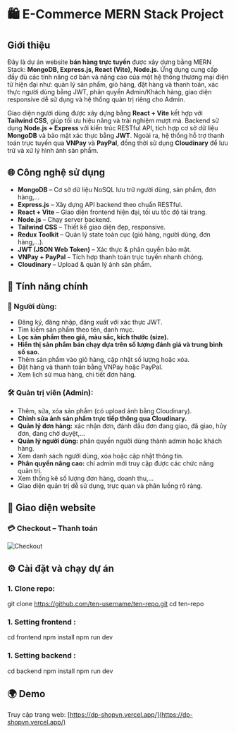 # 🛍️ E-Commerce MERN Stack Project

## Giới thiệu

Đây là dự án website **bán hàng trực tuyến** được xây dựng bằng MERN Stack: **MongoDB, Express.js, React (Vite), Node.js**. Ứng dụng cung cấp đầy đủ các tính năng cơ bản và nâng cao của một hệ thống thương mại điện tử hiện đại như: quản lý sản phẩm, giỏ hàng, đặt hàng và thanh toán, xác thực người dùng bằng JWT, phân quyền Admin/Khách hàng, giao diện responsive dễ sử dụng và hệ thống quản trị riêng cho Admin.

Giao diện người dùng được xây dựng bằng **React + Vite** kết hợp với **Tailwind CSS**, giúp tối ưu hiệu năng và trải nghiệm mượt mà. Backend sử dụng **Node.js + Express** với kiến trúc RESTful API, tích hợp cơ sở dữ liệu **MongoDB** và bảo mật xác thực bằng **JWT**. Ngoài ra, hệ thống hỗ trợ thanh toán trực tuyến qua **VNPay** và **PayPal**, đồng thời sử dụng **Cloudinary** để lưu trữ và xử lý hình ảnh sản phẩm.

## 🌐 Công nghệ sử dụng

- **MongoDB** – Cơ sở dữ liệu NoSQL lưu trữ người dùng, sản phẩm, đơn hàng,...
- **Express.js** – Xây dựng API backend theo chuẩn RESTful.
- **React + Vite** – Giao diện frontend hiện đại, tối ưu tốc độ tải trang.
- **Node.js** – Chạy server backend.
- **Tailwind CSS** – Thiết kế giao diện đẹp, responsive.
- **Redux Toolkit** – Quản lý state toàn cục (giỏ hàng, người dùng, đơn hàng,...).
- **JWT (JSON Web Token)** – Xác thực & phân quyền bảo mật.
- **VNPay + PayPal** – Tích hợp thanh toán trực tuyến nhanh chóng.
- **Cloudinary** – Upload & quản lý ảnh sản phẩm.

## 🚀 Tính năng chính

### 👤 Người dùng:
- Đăng ký, đăng nhập, đăng xuất với xác thực JWT.
- Tìm kiếm sản phẩm theo tên, danh mục.
- **Lọc sản phẩm theo giá, màu sắc, kích thước (size).**
- **Hiển thị sản phẩm bán chạy dựa trên số lượng đánh giá và trung bình số sao.**
- Thêm sản phẩm vào giỏ hàng, cập nhật số lượng hoặc xóa.
- Đặt hàng và thanh toán bằng VNPay hoặc PayPal.
- Xem lịch sử mua hàng, chi tiết đơn hàng.

### 🛠️ Quản trị viên (Admin):
- Thêm, sửa, xóa sản phẩm (có upload ảnh bằng Cloudinary).
- **Chỉnh sửa ảnh sản phẩm trực tiếp thông qua Cloudinary.**
- **Quản lý đơn hàng:** xác nhận đơn, đánh dấu đơn đang giao, đã giao, hủy đơn, đang chờ duyệt,...
- **Quản lý người dùng:** phân quyền người dùng thành admin hoặc khách hàng.
- Xem danh sách người dùng, xóa hoặc cập nhật thông tin.
- **Phân quyền nâng cao:** chỉ admin mới truy cập được các chức năng quản trị.
- Xem thống kê số lượng đơn hàng, doanh thu,...
- Giao diện quản trị dễ sử dụng, trực quan và phân luồng rõ ràng.

## 📸 Giao diện website

<!-- ### 🔐 Trang Login – Đăng nhập
![Login](https://i.postimg.cc/8z9hVLnp/nh-ch-p-m-n-h-nh-2025-08-01-111449.png) -->

<!-- ### 📝 Trang Register – Đăng ký
![Register](https://i.postimg.cc/3wPVPy05/nh-ch-p-m-n-h-nh-2025-08-01-112343.png)

### 🧭
![Navbar](https://i.postimg.cc/8PPKXdXf/nh-ch-p-m-n-h-nh-2025-08-01-112453.png)

### 🏠 Trang Home – Trang chủ
![Home](https://i.postimg.cc/ZKGNv4NY/nh-ch-p-m-n-h-nh-2025-08-01-112649.png)

### 🛍️ Trang Collection – Bộ sưu tập sản phẩm
![Collection](https://i.postimg.cc/fRsxgMR2/nh-ch-p-m-n-h-nh-2025-08-01-112748.png)

### 👤 Trang Profile – Thông tin cá nhân
![Profile](https://i.postimg.cc/6pzGjRSq/nh-ch-p-m-n-h-nh-2025-08-01-112831.png)

### 🛒 Trang Cart – Giỏ hàng
![Cart](https://i.postimg.cc/QdJHf1GY/nh-ch-p-m-n-h-nh-2025-08-01-112955.png)

### ⚙️ Admin Dashboard – Bảng điều khiển Admin
![Admin Dashboard](https://i.postimg.cc/WbRzjXsf/nh-ch-p-m-n-h-nh-2025-08-01-113053.png)

### 👥 User Management – Quản lý người dùng
![User management](https://i.postimg.cc/g00k47Kr/nh-ch-p-m-n-h-nh-2025-08-01-113140.png)

### 📦 Product Management – Quản lý sản phẩm
![Product management](https://i.postimg.cc/fLGzzRQ0/nh-ch-p-m-n-h-nh-2025-08-01-113240.png)

### 🛠️ Edit Product – Sửa sản phẩm
![Edit product](https://i.postimg.cc/4xfJN0qw/nh-ch-p-m-n-h-nh-2025-08-01-113322.png)

### 📬 Order Management – Quản lý đơn hàng
![Order management](https://i.postimg.cc/MGfgWb6d/nh-ch-p-m-n-h-nh-2025-08-01-113412.png) -->

### 💳 Checkout – Thanh toán
![Checkout](https://i.postimg.cc/ZRTPf4Mp/nh-ch-p-m-n-h-nh-2025-08-01-113602.png)



## ⚙️ Cài đặt và chạy dự án

### 1. Clone repo:
git clone https://github.com/ten-username/ten-repo.git
cd ten-repo
### 1. Setting frontend :
cd frontend
npm install
npm run dev
### 1. Setting backend :
cd backend
npm install
npm run dev

## 🌍 Demo
Truy cập trang web: [https://dp-shopvn.vercel.app/](https://dp-shopvn.vercel.app/)